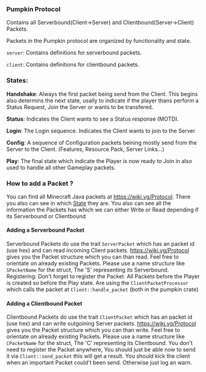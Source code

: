 ### Pumpkin Protocol
Contains all Serverbound(Client->Server) and Clientbound(Server->Client) Packets.

Packets in the Pumpkin protocol are organized by functionality and state.

`server`: Contains definitions for serverbound packets.

`client`: Contains definitions for clientbound packets.

### States:
**Handshake**: Always the first packet being send from the Client. This begins also determins the next state, usally to indicate if the player thans perform a Status Request, Join the Server or wants to be transfered.

**Status**: Indicates the Client wants to see a Status response (MOTD).

**Login**: The Login sequence. Indicates the Client wants to join to the Server

**Config**: A sequence of Configuration packets beining mostly send from the Server to the Client. (Features, Resource Pack, Server Links...)

**Play**: The final state which indicate the Player is now ready to Join in also used to handle all other Gameplay packets.

### How to add a Packet ?
You can find all Minecraft Java packets at https://wiki.vg/Protocol. There you also can see in which [State](State) they are.
You also can see all the information the Packets has which we can either Write or Read depending if its Serverbound or Clientbound
#### Adding a Serverbound Packet
Serverbound Packets do use the trait `ServerPacket` which has an packet id (use hex) and can read incoming Client packets.
https://wiki.vg/Protocol gives you the Packet structure which you can than read. Feel free to orientate on already existing Packets.
Please use a name structure like `SPacketName` for the struct, The 'S' representing its Serverbound.
Registering: Don't forget to register the Packet. All Packets before the Player is created so before the Play state. Are using the `ClientPacketProcessor` which calls the packet at `Client::handle_packet` (both in the pumpkin crate)
#### Adding a Clientbound Packet
Clientbound Packets do use the trait `ClientPacket` which has an packet id (use hex) and can write outgoining Server packets.
https://wiki.vg/Protocol gives you the Packet structure which you can than write. Feel free to orientate on already existing Packets.
Please use a name structure like `CPacketName` for the struct, The 'C' representing its Clientbound.
You don't need to register the Packet anywhere, You should just be able now to send it via `Client::send_packet` this will get a result. You should kick the client when an important Packet could't been send. Otherwise
just log an warn.